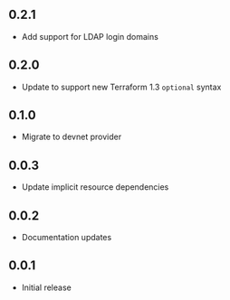 ## 0.2.1

- Add support for LDAP login domains

## 0.2.0

- Update to support new Terraform 1.3 `optional` syntax

## 0.1.0

- Migrate to devnet provider

## 0.0.3

- Update implicit resource dependencies

## 0.0.2

- Documentation updates

## 0.0.1

- Initial release
